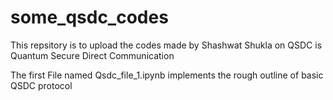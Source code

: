 # some_qsdc_codes

This repsitory is to upload the codes made by Shashwat Shukla on QSDC is Quantum Secure Direct Communication

The first File named Qsdc_file_1.ipynb implements the rough outline of basic QSDC protocol